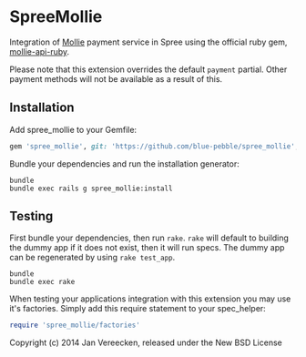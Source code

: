 SpreeMollie
===========

Integration of [Mollie](http://mollie.nl) payment service in Spree using the official ruby gem, [mollie-api-ruby](http://https://github.com/mollie/mollie-api-ruby).

Please note that this extension overrides the default `payment` partial. Other payment methods will not be available as a result of this.

Installation
------------

Add spree_mollie to your Gemfile:

```ruby
gem 'spree_mollie', git: 'https://github.com/blue-pebble/spree_mollie', branch: '3-2-stable'
```

Bundle your dependencies and run the installation generator:

```shell
bundle
bundle exec rails g spree_mollie:install
```

Testing
-------

First bundle your dependencies, then run `rake`. `rake` will default to building the dummy app if it does not exist, then it will run specs. The dummy app can be regenerated by using `rake test_app`.

```shell
bundle
bundle exec rake
```

When testing your applications integration with this extension you may use it's factories.
Simply add this require statement to your spec_helper:

```ruby
require 'spree_mollie/factories'
```

Copyright (c) 2014 Jan Vereecken, released under the New BSD License
